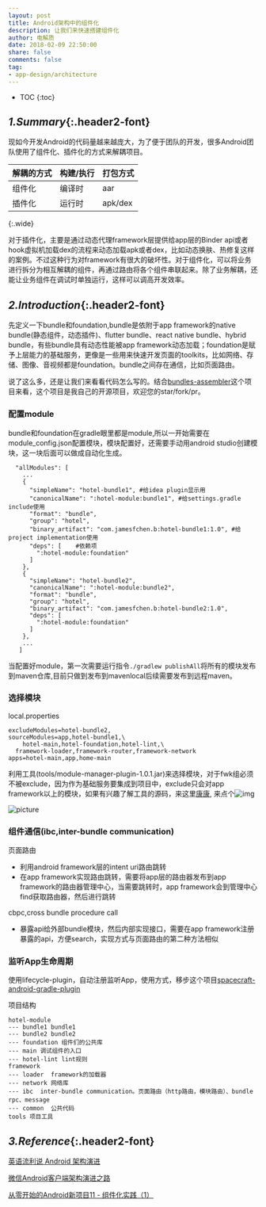 ```yaml
---
layout: post
title: Android架构中的组件化
description: 让我们来快速搭建组件化
author: 电解质
date: 2018-02-09 22:50:00
share: false
comments: false
tag: 
- app-design/architecture
---
```

* TOC
{:toc}
## *1.Summary*{:.header2-font}
现如今开发Android的代码量越来越庞大，为了便于团队的开发，很多Android团队使用了组件化、插件化的方式来解耦项目。

| 解耦的方式| 构建/执行  | 打包方式|
|------------ | ------------- | -------------|       
|组件化 |      编译时 |     aar|
|插件化 |      运行时 |     apk/dex|
{:.wide}

对于插件化，主要是通过动态代理framework层提供给app层的Binder api或者hook虚拟机加载dex的流程来动态加载apk或者dex，比如动态换肤、热修复这样的案例。不过这种行为对framework有很大的破坏性。对于组件化，可以将业务进行拆分为相互解耦的组件，再通过路由将各个组件串联起来。除了业务解耦，还能让业务组件在调试时单独运行，这样可以调高开发效率。

## *2.Introduction*{:.header2-font}

先定义一下bundle和foundation,bundle是依附于app framework的native bundle(静态组件，动态插件)、flutter bundle、react native bundle、hybrid bundle，有些bundle具有动态性能被app framework动态加载；foundation是赋予上层能力的基础服务，更像是一些用来快速开发页面的toolkits，比如网络、存储、图像、音视频都是foundation。bundle之间存在通信，比如页面路由。

说了这么多，还是让我们来看看代码怎么写的。结合[bundles-assembler](https://github.com/electrolyteJ/bundles-assembler)这个项目来看，这个项目是我自己的开源项目，欢迎您的star/fork/pr。

### 配置module
bundle和foundation在gradle眼里都是module,所以一开始需要在module_config.json配置模块，模块配置好，还需要手动用android studio创建模块，这一块后面可以做成自动化生成。
```
  "allModules": [
    ...
    {
      "simpleName": "hotel-bundle1", #给idea plugin显示用
      "canonicalName": ":hotel-module:bundle1", #给settings.gradle include使用
      "format": "bundle",
      "group": "hotel",
      "binary_artifact": "com.jamesfchen.b:hotel-bundle1:1.0", #给project implementation使用
      "deps": [    #依赖项
        ":hotel-module:foundation"
      ]
    },
    {
      "simpleName": "hotel-bundle2",
      "canonicalName": ":hotel-module:bundle2",
      "format": "bundle",
      "group": "hotel",
      "binary_artifact": "com.jamesfchen.b:hotel-bundle2:1.0",
      "deps": [
        ":hotel-module:foundation"
      ]
    },
    ...
   ]
```
当配置好module，第一次需要运行指令`./gradlew publishAll`将所有的模块发布到maven仓库,目前只做到发布到mavenlocal后续需要发布到远程maven。


### 选择模块

local.properties
```
excludeModules=hotel-bundle2,
sourceModules=app,hotel-bundle1,\
    hotel-main,hotel-foundation,hotel-lint,\
  framework-loader,framework-router,framework-network
apps=hotel-main,app,home-main
```

利用工具(tools/module-manager-plugin-1.0.1.jar)来选择模块，对于fwk组必须不被exclude，因为作为基础服务要集成到项目中，exclude只会对app framework以上的模块，如果有兴趣了解工具的源码，来这里[康康](https://github.com/electrolyteJ/bundles-assembler/tree/main/module-manager-intellij-plugin), 来点个![img](https://github.com/electrolyteJ/bundles-assembler/blob/main/android/img.png)

![picture](https://github.com/electrolyteJ/bundles-assembler/blob/main/android/tools/bundles.png)

### 组件通信(ibc,inter-bundle communication)

页面路由
- 利用android framework层的intent uri路由跳转
- 在app framework实现路由跳转，需要将app层的路由器发布到app framework的路由器管理中心，当需要跳转时，app framework会到管理中心find获取路由器，然后进行跳转

cbpc,cross bundle procedure call
- 暴露api给外部bundle模块，然后内部实现接口，需要在app framework注册暴露的api，方便search，实现方式与页面路由的第二种方法相似

### 监听App生命周期
使用lifecycle-plugin，自动注册监听App，使用方式，移步这个项目[spacecraft-android-gradle-plugin](https://github.com/electrolyteJ/spacecraft-android-gradle-plugin)

项目结构
```
hotel-module
--- bundle1 bundle1
--- bundle2 bundle2
--- foundation 组件们的公共库
--- main 调试组件的入口
--- hotel-lint lint规则
framework
--- loader  framework的加载器
--- network 网络库
--- ibc  inter-bundle communication。页面路由（http路由，模块路由）、bundle rpc、message
--- common  公共代码
tools 项目工具
```

## *3.Reference*{:.header2-font}
[英语流利说 Android 架构演进](https://blog.dreamtobe.cn/2016/05/29/lls_architecture/)

[微信Android客户端架构演进之路](http://www.infoq.com/cn/articles/wechat-android-app-architecture)

[从零开始的Android新项目11 - 组件化实践（1）](http://blog.zhaiyifan.cn/2016/10/20/android-new-project-from-0-p11/)
